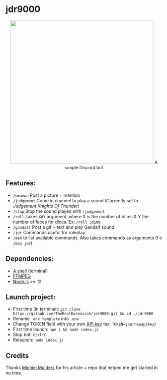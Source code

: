 # jdr9000  
<p align="center">
  <img width="460" height="460" src="https://i.ibb.co/FYBH6Xf/a-E2ebpp-460s.jpg">
  A simple Discord bot
</p>

## Features:  
-  `/omaewa` Post a picture + mention  
-  `/judgement` Come in channel to play a sound (Currently set to *Judgement Knights Of Thunder*)  
-  `/stop` Stop the sound played with `/judgement`  
-  `/roll` Takes `XdY` argument, where X is the number of dices & Y the number of faces for dices. Ex: `/roll 3d100`  
-  `/gandalf` Post a gif + text and play Gandalf sound  
-  `/jdr` Commands useful for roleplay  
-  `/man` to list available commands. Also takes commands as arguments (f.e `/man jdr`)  

## Dependencies:  
- [A shell](https://media.istockphoto.com/photos/sea-shell-picture-id862062360) (terminal)  
- [FFMPEG](https://www.ffmpeg.org/download.html)  
- [Node.js](https://nodejs.org/en/download/) >= 12  

## Launch project:  
-  First time (in terminal): `git clone https://github.com/TheRealBarenziah/jdr9000.git && cd ./jdr9000`  
-  Rename `.env.template` into `.env`  
-  Change TOKEN field with your own [API key](https://discord.com/developers/applications) (ex: `TOKEN=yournewapikey`)  
-  First time launch: `npm i && node index.js`  
-  Stop bot: `Ctrl+C`  
-  Relaunch: `node index.js`  

##  Credits
Thanks [Michiel Mulders](https://www.sitepoint.com/discord-bot-node-js/) for his article + repo that helped me get started in no time.